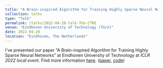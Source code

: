 ```yaml
---
title: "A Brain-inspired Algorithm for Training Highly Sparse Neural Networks"
collection: talks
type: "Talk"
permalink: /talks/2022-04-28-talk-TUe-CTRE
venue: "Eindhoven University of Technology (TU/e)"
date: 2022-04-28
location: "Eindhoven, The Netherlands"
---
```


I've presented our paper “A Brain-inspired Algorithm for Training Highly Sparse Neural Networks” at Eindhoven University of Technology at *ICLR 2022 local event*. Find more information [here](https://zahraatashgahi.github.io/publication/2022-01-01-CTRE). ([paper](https://arxiv.org/abs/1903.07138), [code](https://github.com/zahraatashgahi/CTRE))
